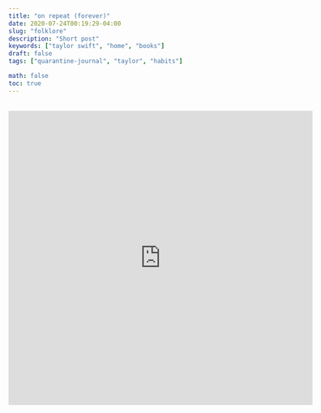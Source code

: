 ```yaml
---
title: "on repeat (forever)"
date: 2020-07-24T00:19:29-04:00
slug: "folklore"
description: "Short post"
keywords: ["taylor swift", "home", "books"]
draft: false
tags: ["quarantine-journal", "taylor", "habits"]

math: false
toc: true
---
```

<br>

<iframe src="https://open.spotify.com/embed/album/2fenSS68JI1h4Fo296JfGr" width="600" height="580" frameborder="0" allowtransparency="true" allow="encrypted-media"></iframe>